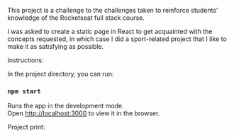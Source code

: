 This project is a challenge to the challenges taken to reinforce students' knowledge of the Rocketseat full stack course.

I was asked to create a static page in React to get acquainted with the concepts requested, in which case I did a sport-related project that I like to make it as satisfying as possible.

Instructions:

In the project directory, you can run:

### `npm start`

Runs the app in the development mode.<br>
Open [http://localhost:3000](http://localhost:3000) to view it in the browser.

Project print:
